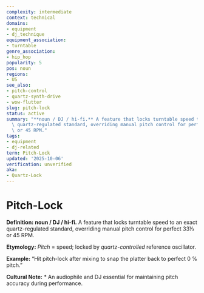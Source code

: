 ```yaml
---
complexity: intermediate
context: technical
domains:
- equipment
- dj_technique
equipment_association:
- turntable
genre_association:
- hip_hop
popularity: 5
pos: noun
regions:
- US
see_also:
- pitch-control
- quartz-synth-drive
- wow-flutter
slug: pitch-lock
status: active
summary: "**noun / DJ / hi-fi.** A feature that locks turntable speed to an exact\
  \ quartz-regulated standard, overriding manual pitch control for perfect 33\u2153\
  \ or 45 RPM."
tags:
- equipment
- dj-related
term: Pitch-Lock
updated: '2025-10-06'
verification: unverified
aka:
- Quartz-Lock
---
```


# Pitch-Lock

**Definition:** **noun / DJ / hi-fi.** A feature that locks turntable speed to an exact quartz-regulated standard, overriding manual pitch control for perfect 33⅓ or 45 RPM.

**Etymology:** *Pitch* = speed; locked by *quartz-controlled* reference oscillator.

**Example:** “Hit pitch-lock after mixing to snap the platter back to perfect 0 % pitch.”

**Cultural Note:** * An audiophile and DJ essential for maintaining pitch accuracy during performance.


